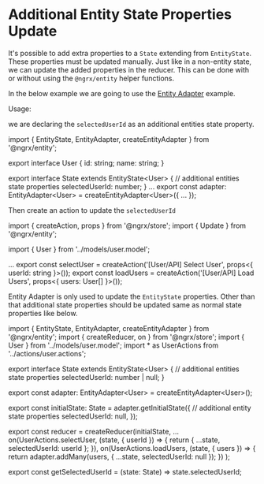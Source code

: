 # Additional Entity State Properties Update

It's possible to add extra properties to a `State` extending from `EntityState`. These properties must be updated manually. Just like in a non-entity state, we can update the added properties in the reducer. This can be done with or without using the `@ngrx/entity` helper functions.

In the below example we are going to use the [Entity Adapter](https://ngrx.io/guide/entity/adapter) example.

Usage:

we are declaring the `selectedUserId` as an additional entities state property.

<code-example header="user.reducer.ts">
import { EntityState, EntityAdapter, createEntityAdapter } from '@ngrx/entity';

export interface User {
  id: string;
  name: string;
}

export interface State extends EntityState&lt;User&gt; {
  // additional entities state properties
  selectedUserId: number;
}
...
export const adapter: EntityAdapter&lt;User&gt; = createEntityAdapter&lt;User&gt;({
  ...
});
</code-example>

Then create an action to update the `selectedUserId`

<code-example header="user.actions.ts">
import { createAction, props } from '@ngrx/store';
import { Update } from '@ngrx/entity';

import { User } from '../models/user.model';

...
export const selectUser = createAction('[User/API] Select User', props&lt;{ userId: string }&gt;());
export const loadUsers = createAction('[User/API] Load Users', props&lt;{ users: User[] }&gt;());
</code-example>

Entity Adapter is only used to update the `EntityState` properties. Other than that additional state properties should be updated same as normal state properties like below.

<code-example header="user.reducer.ts">
import { EntityState, EntityAdapter, createEntityAdapter } from '@ngrx/entity';
import { createReducer, on } from '@ngrx/store';
import { User } from '../models/user.model';
import * as UserActions from '../actions/user.actions';

export interface State extends EntityState&lt;User&gt; {
  // additional entities state properties
  selectedUserId: number | null;
}

export const adapter: EntityAdapter&lt;User&gt; = createEntityAdapter&lt;User&gt;();

export const initialState: State = adapter.getInitialState({
  // additional entity state properties
  selectedUserId: null,
});

export const reducer = createReducer(initialState,
  ...
  on(UserActions.selectUser, (state, { userId }) => {
    return { ...state, selectedUserId: userId };
  }),
  on(UserActions.loadUsers, (state, { users }) => {
      return adapter.addMany(users, { ...state, selectedUserId: null });
  })
);

export const getSelectedUserId = (state: State) => state.selectedUserId;

</code-example>
